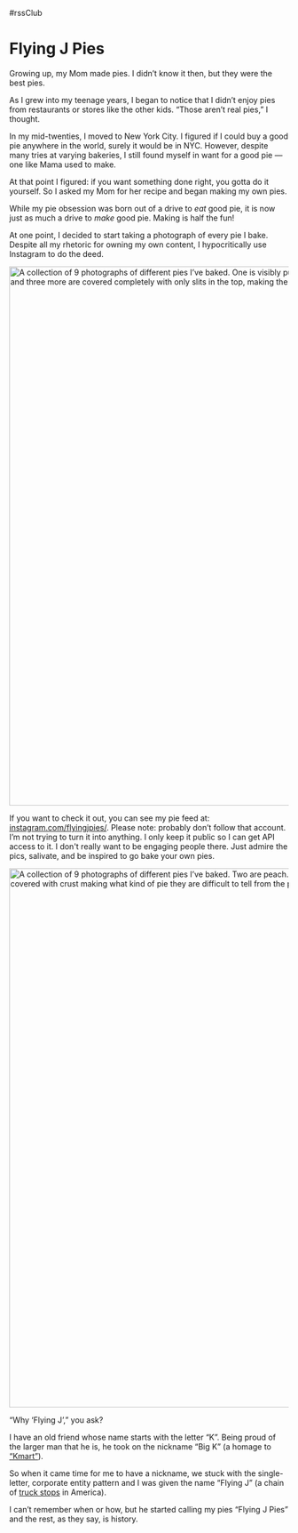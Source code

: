 #rssClub

# Flying J Pies

Growing up, my Mom made pies. I didn’t know it then, but they were the best pies.

As I grew into my teenage years, I began to notice that I didn’t enjoy pies from restaurants or stores like the other kids. “Those aren’t real pies,” I thought.

In my mid-twenties, I moved to New York City. I figured if I could buy a good pie anywhere in the world, surely it would be in NYC. However, despite many tries at varying bakeries, I still found myself in want for a good pie — one like Mama used to make.

At that point I figured: if you want something done right, you gotta do it yourself. So I asked my Mom for her recipe and began making my own pies.

While my pie obsession was born out of a drive to _eat_ good pie, it is now just as much a drive to _make_ good pie. Making is half the fun!

At one point, I decided to start taking a photograph of every pie I bake. Despite all my rhetoric for owning my own content, I hypocritically use Instagram to do the deed.

<img src="https://cdn.jim-nielsen.com/blog/2022/flying-j-pies-1.jpg" width="970" height="970" alt="A collection of 9 photographs of different pies I’ve baked. One is visibly pumpkin. One is visibly strawberry. Three are covered by lattice tops and three more are covered completely with only slits in the top, making the type of pie undiscrenable." />

If you want to check it out, you can see my pie feed at: [instagram.com/flyingjpies/](https://www.instagram.com/flyingjpies/). Please note: probably don’t follow that account. I’m not trying to turn it into anything. I only keep it public so I can get API access to it. I don't really want to be engaging people there. Just admire the pics, salivate, and be inspired to go bake your own pies.

<img src="https://cdn.jim-nielsen.com/blog/2022/flying-j-pies-2.jpg" width="970" height="970" alt="A collection of 9 photographs of different pies I’ve baked. Two are peach. One is blackberry. Three are pumpkin. One is apply. A few others are covered with crust making what kind of pie they are difficult to tell from the photograph alone." />

“Why ‘Flying J’,” you ask?

I have an old friend whose name starts with the letter “K”. Being proud of the larger man that he is, he took on the nickname “Big K” (a homage to [“Kmart”](https://www.google.com/search?q=kmart+big+k)).

So when it came time for me to have a nickname, we stuck with the single-letter, corporate entity pattern and I was given the name “Flying J” (a chain of [truck stops](https://www.google.com/search?q=flying+j) in America).

I can’t remember when or how, but he started calling my pies “Flying J Pies” and the rest, as they say, is history.